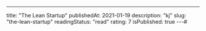 ---
title: "The Lean Startup"
publishedAt: 2021-01-19
description: "kj"
slug: "the-lean-startup"
readingStatus: "read"
rating: 7
isPublished: true
---# 
